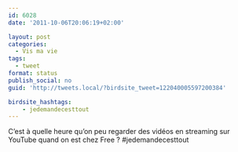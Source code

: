 ```yaml
---
id: 6028
date: '2011-10-06T20:06:19+02:00'

layout: post
categories:
  - Vis ma vie
tags:
  - tweet
format: status
publish_social: no
guid: 'http://tweets.local/?birdsite_tweet=122040005597200384'

birdsite_hashtags:
    - jedemandecesttout
---
```


C’est à quelle heure qu’on peu regarder des vidéos en streaming sur YouTube quand on est chez Free ? #jedemandecesttout